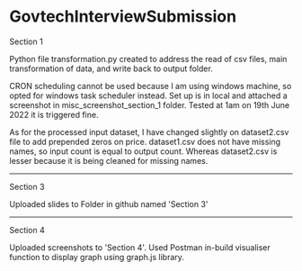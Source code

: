 # GovtechInterviewSubmission

Section 1

Python file transformation.py created to address the read of csv files, main transformation of data, and write back to output folder.

CRON scheduling cannot be used because I am using windows machine, so opted for windows task scheduler instead. Set up is in local and attached a screenshot in misc_screenshot_section_1 folder. Tested at 1am on 19th June 2022 it is triggered fine. 

As for the processed input dataset, I have changed slightly on dataset2.csv file to add prepended zeros on price. dataset1.csv does not have missing names, so input count is equal to output count. Whereas dataset2.csv is lesser because it is being cleaned for missing names.

---------------------------------------------------------------------------------------------------------------

Section 3

Uploaded slides to Folder in github named 'Section 3'

---------------------------------------------------------------------------------------------------------------

Section 4

Uploaded screenshots to 'Section 4'. Used Postman in-build visualiser function to display graph using graph.js library. 
